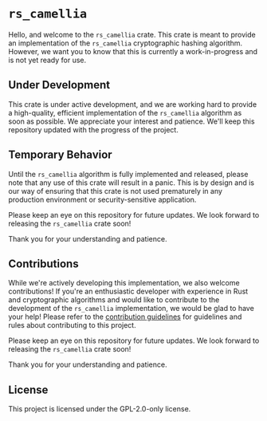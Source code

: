# `rs_camellia`
Hello, and welcome to the `rs_camellia` crate. This crate is meant to provide an implementation of the `rs_camellia` cryptographic hashing algorithm. However, we want you to know that this is currently a work-in-progress and is not yet ready for use.

## Under Development
This crate is under active development, and we are working hard to provide a high-quality, efficient implementation of the `rs_camellia` algorithm as soon as possible. We appreciate your interest and patience. We'll keep this repository updated with the progress of the project.

## Temporary Behavior
Until the `rs_camellia` algorithm is fully implemented and released, please note that any use of this crate will result in a panic. This is by design and is our way of ensuring that this crate is not used prematurely in any production environment or security-sensitive application.

Please keep an eye on this repository for future updates. We look forward to releasing the `rs_camellia` crate soon!

Thank you for your understanding and patience.

## Contributions
While we're actively developing this implementation, we also welcome contributions! If you're an enthusiastic developer with experience in Rust and cryptographic algorithms and would like to contribute to the development of the `rs_camellia` implementation, we would be glad to have your help! Please refer to the [contribution guidelines](https://github.com/Azgrom/RustyShield/CONTRIBUTING.md) for guidelines and rules about contributing to this project.

Please keep an eye on this repository for future updates. We look forward to releasing the `rs_camellia` crate soon!

Thank you for your understanding and patience.

## License
This project is licensed under the GPL-2.0-only license.
